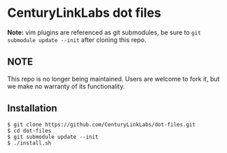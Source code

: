 # CenturyLinkLabs dot files

**Note:** vim plugins are referenced as git submodules, be sure to `git submodule update --init` after cloning this repo.

## NOTE

This repo is no longer being maintained. Users are welcome to fork it, but we make no warranty of its functionality.

## Installation

```
$ git clone https://github.com/CenturyLinkLabs/dot-files.git
$ cd dot-files
$ git submodule update --init
$ ./install.sh
```
